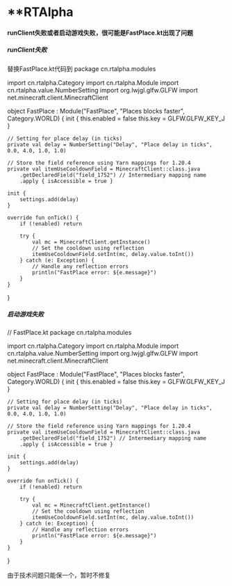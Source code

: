 # **RTAlpha
#### runClient失败或者启动游戏失败，很可能是FastPlace.kt出现了问题
##### **runClient失败**
替换FastPlace.kt代码到
package cn.rtalpha.modules

import cn.rtalpha.Category
import cn.rtalpha.Module
import cn.rtalpha.value.NumberSetting
import org.lwjgl.glfw.GLFW
import net.minecraft.client.MinecraftClient

object FastPlace : Module("FastPlace", "Places blocks faster", Category.WORLD) {
init {
this.enabled = false
this.key = GLFW.GLFW_KEY_J
}

    // Setting for place delay (in ticks)
    private val delay = NumberSetting("Delay", "Place delay in ticks", 0.0, 4.0, 1.0, 1.0)

    // Store the field reference using Yarn mappings for 1.20.4
    private val itemUseCooldownField = MinecraftClient::class.java
        .getDeclaredField("field_1752") // Intermediary mapping name
        .apply { isAccessible = true }

    init {
        settings.add(delay)
    }

    override fun onTick() {
        if (!enabled) return

        try {
            val mc = MinecraftClient.getInstance()
            // Set the cooldown using reflection
            itemUseCooldownField.setInt(mc, delay.value.toInt())
        } catch (e: Exception) {
            // Handle any reflection errors
            println("FastPlace error: ${e.message}")
        }
    }
}

##### 启动游戏失败
// FastPlace.kt
package cn.rtalpha.modules

import cn.rtalpha.Category
import cn.rtalpha.Module
import cn.rtalpha.value.NumberSetting
import org.lwjgl.glfw.GLFW
import net.minecraft.client.MinecraftClient

object FastPlace : Module("FastPlace", "Places blocks faster", Category.WORLD) {
init {
this.enabled = false
this.key = GLFW.GLFW_KEY_J
}

    // Setting for place delay (in ticks)
    private val delay = NumberSetting("Delay", "Place delay in ticks", 0.0, 4.0, 1.0, 1.0)

    // Store the field reference using Yarn mappings for 1.20.4
    private val itemUseCooldownField = MinecraftClient::class.java
        .getDeclaredField("field_1752") // Intermediary mapping name
        .apply { isAccessible = true }

    init {
        settings.add(delay)
    }

    override fun onTick() {
        if (!enabled) return

        try {
            val mc = MinecraftClient.getInstance()
            // Set the cooldown using reflection
            itemUseCooldownField.setInt(mc, delay.value.toInt())
        } catch (e: Exception) {
            // Handle any reflection errors
            println("FastPlace error: ${e.message}")
        }
    }
}

由于技术问题只能保一个，暂时不修复
